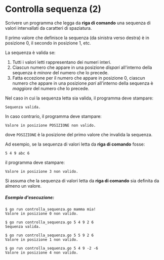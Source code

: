 # Controlla sequenza (2)

Scrivere un programma che legga da **riga di comando** una sequenza di valori intervallati da caratteri di spaziatura.

Il primo valore che definisce la sequenza (da sinistra verso destra) è in posizione 0, il secondo in posizione 1, etc.

La sequenza è valida se:
1. Tutti i valori letti rappresentano dei numeri interi.
2. Ciascun numero che appare in una posizione *dispari* all'interno della sequenza è *minore* del numero che lo precede.
3. Fatta eccezione per il numero che appare in posizione 0, ciascun numero che appare in una posizione *pari* all'interno della sequenza è *maggiore* del numero che lo precede.

Nel caso in cui la sequenza letta sia valida, il programma deve stampare:

`Sequenza valida.`

In caso contrario, il programma deve stampare:

`Valore in posizione POSIZIONE non valido.`

dove `POSIZIONE` è la posizione del primo valore che invalida la sequenza.

Ad esempio, se la sequenza di valori letta da **riga di comando** fosse:

`5 4 9 abc 6`

il programma deve stampare:

`Valore in posizione 3 non valido.`  

Si assuma che la sequenza di valori letta da **riga di comando** sia definita da almeno un valore.

##### Esempio d'esecuzione:

```text
$ go run controlla_sequenza.go mamma mia!
Valore in posizione 0 non valido.

$ go run controlla_sequenza.go 5 4 9 2 6
Sequenza valida.

$ go run controlla_sequenza.go 5 5 9 2 6
Valore in posizione 1 non valido.

$ go run controlla_sequenza.go 5 4 9 -2 -6
Valore in posizione 4 non valido.
```
